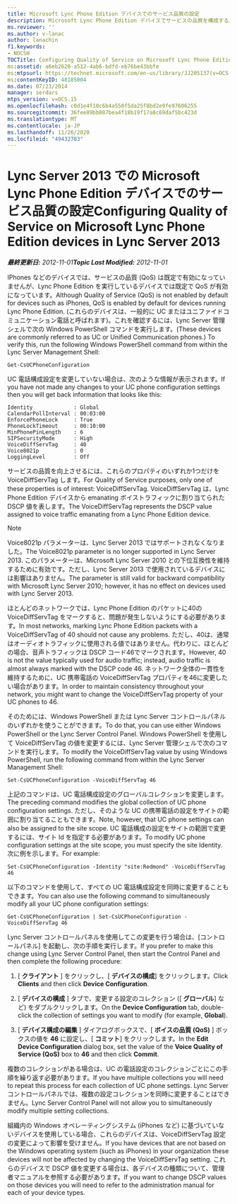 ```yaml
---
title: Microsoft Lync Phone Edition デバイスでのサービス品質の設定
description: Microsoft Lync Phone Edition デバイスでサービスの品質を構成する。
ms.reviewer: ''
ms.author: v-lanac
author: lanachin
f1.keywords:
- NOCSH
TOCTitle: Configuring Quality of Service on Microsoft Lync Phone Edition devices
ms:assetid: a6eb2620-a512-4ab6-bdfd-eb76be43bbfe
ms:mtpsurl: https://technet.microsoft.com/en-us/library/JJ205137(v=OCS.15)
ms:contentKeyID: 48185004
ms.date: 07/23/2014
manager: serdars
mtps_version: v=OCS.15
ms.openlocfilehash: c0d1e4f10c6b4a550f5da25f8bd2e9fe97606255
ms.sourcegitcommit: 36fee89bb887bea4f18b19f17a8c69daf5bc423d
ms.translationtype: MT
ms.contentlocale: ja-JP
ms.lasthandoff: 11/26/2020
ms.locfileid: "49432703"
---
```

# <a name="configuring-quality-of-service-on-microsoft-lync-phone-edition-devices-in-lync-server-2013"></a><span data-ttu-id="48472-103">Lync Server 2013 での Microsoft Lync Phone Edition デバイスでのサービス品質の設定</span><span class="sxs-lookup"><span data-stu-id="48472-103">Configuring Quality of Service on Microsoft Lync Phone Edition devices in Lync Server 2013</span></span>

<div data-xmlns="http://www.w3.org/1999/xhtml">

<div class="topic" data-xmlns="http://www.w3.org/1999/xhtml" data-msxsl="urn:schemas-microsoft-com:xslt" data-cs="https://msdn.microsoft.com/">

<div data-asp="https://msdn2.microsoft.com/asp">



</div>

<div id="mainSection">

<div id="mainBody"><span data-ttu-id="48472-104">

<span> </span></span><span class="sxs-lookup"><span data-stu-id="48472-104">

<span> </span></span></span>

<span data-ttu-id="48472-105">_**最終更新日:** 2012-11-01_</span><span class="sxs-lookup"><span data-stu-id="48472-105">_**Topic Last Modified:** 2012-11-01_</span></span>

<span data-ttu-id="48472-106">IPhones などのデバイスでは、サービスの品質 (QoS) は既定で有効になっていませんが、Lync Phone Edition を実行しているデバイスでは既定で QoS が有効になっています。</span><span class="sxs-lookup"><span data-stu-id="48472-106">Although Quality of Service (QoS) is not enabled by default for devices such as iPhones, QoS is enabled by default for devices running Lync Phone Edition.</span></span> <span data-ttu-id="48472-107">(これらのデバイスは、一般的に UC またはユニファイドコミュニケーション電話と呼ばれます)。これを確認するには、Lync Server 管理シェルで次の Windows PowerShell コマンドを実行します。</span><span class="sxs-lookup"><span data-stu-id="48472-107">(These devices are commonly referred to as UC or Unified Communication phones.) To verify this, run the following Windows PowerShell command from within the Lync Server Management Shell:</span></span>

    Get-CsUCPhoneConfiguration

<span data-ttu-id="48472-108">UC 電話構成設定を変更していない場合は、次のような情報が表示されます。</span><span class="sxs-lookup"><span data-stu-id="48472-108">If you have not made any changes to your UC phone configuration settings then you will get back information that looks like this:</span></span>

    Identity             : Global
    CalendarPollInterval : 00:03:00
    EnforcePhoneLock     : True
    PhoneLockTimeout     : 00:10:00
    MinPhonePinLength    : 6
    SIPSecurityMode      : High
    VoiceDiffServTag     : 40
    Voice8021p           : 0
    LoggingLevel         : Off

<span data-ttu-id="48472-109">サービスの品質を向上させるには、これらのプロパティのいずれか1つだけを VoiceDiffServTag します。</span><span class="sxs-lookup"><span data-stu-id="48472-109">For Quality of Service purposes, only one of these properties is of interest: VoiceDiffServTag.</span></span> <span data-ttu-id="48472-110">VoiceDiffServTag は、Lync Phone Edition デバイスから emanating ボイストラフィックに割り当てられた DSCP 値を表します。</span><span class="sxs-lookup"><span data-stu-id="48472-110">The VoiceDiffServTag represents the DSCP value assigned to voice traffic emanating from a Lync Phone Edition device.</span></span>

<div>


> [!NOTE]
> <span data-ttu-id="48472-111">Voice8021p パラメーターは、Lync Server 2013 ではサポートされなくなりました。</span><span class="sxs-lookup"><span data-stu-id="48472-111">The Voice8021p parameter is no longer supported in Lync Server 2013.</span></span> <span data-ttu-id="48472-112">このパラメーターは、Microsoft Lync Server 2010 との下位互換性を維持するために有効です。ただし、Lync Server 2013 で使用されているデバイスには影響はありません。</span><span class="sxs-lookup"><span data-stu-id="48472-112">The parameter is still valid for backward compatibility with Microsoft Lync Server 2010; however, it has no effect on devices used with Lync Server 2013.</span></span>



</div>

<span data-ttu-id="48472-113">ほとんどのネットワークでは、Lync Phone Edition のパケットに40の VoiceDiffServTag をマークすると、問題が発生しないようにする必要があります。</span><span class="sxs-lookup"><span data-stu-id="48472-113">In most networks, marking Lync Phone Edition packets with a VoiceDiffServTag of 40 should not cause any problems.</span></span> <span data-ttu-id="48472-114">ただし、40は、通常はオーディオトラフィックに使用される値ではありません。代わりに、ほとんどの場合、音声トラフィックは DSCP コード46でマークされます。</span><span class="sxs-lookup"><span data-stu-id="48472-114">However, 40 is not the value typically used for audio traffic; instead, audio traffic is almost always marked with the DSCP code 46.</span></span> <span data-ttu-id="48472-115">ネットワーク全体の一貫性を維持するために、UC 携帯電話の VoiceDiffServTag プロパティを46に変更したい場合があります。</span><span class="sxs-lookup"><span data-stu-id="48472-115">In order to maintain consistency throughout your network, you might want to change the VoiceDiffServTag property of your UC phones to 46.</span></span>

<span data-ttu-id="48472-116">そのためには、Windows PowerShell または Lync Server コントロールパネルのいずれかを使うことができます。</span><span class="sxs-lookup"><span data-stu-id="48472-116">To do that, you can use either Windows PowerShell or the Lync Server Control Panel.</span></span> <span data-ttu-id="48472-117">Windows PowerShell を使用して VoiceDiffServTag の値を変更するには、Lync Server 管理シェルで次のコマンドを実行します。</span><span class="sxs-lookup"><span data-stu-id="48472-117">To modify the VoiceDiffServTag value by using Windows PowerShell, run the following command from within the Lync Server Management Shell:</span></span>

    Set-CsUCPhoneConfiguration -VoiceDiffServTag 46

<span data-ttu-id="48472-118">上記のコマンドは、UC 電話構成設定のグローバルコレクションを変更します。</span><span class="sxs-lookup"><span data-stu-id="48472-118">The preceding command modifies the global collection of UC phone configuration settings.</span></span> <span data-ttu-id="48472-119">ただし、そのような UC の携帯電話の設定をサイトの範囲に割り当てることもできます。</span><span class="sxs-lookup"><span data-stu-id="48472-119">Note, however, that UC phone settings can also be assigned to the site scope.</span></span> <span data-ttu-id="48472-120">UC 電話構成の設定をサイトの範囲で変更するには、サイト Id を指定する必要があります。</span><span class="sxs-lookup"><span data-stu-id="48472-120">To modify UC phone configuration settings at the site scope, you must specify the site Identity.</span></span> <span data-ttu-id="48472-121">次に例を示します。</span><span class="sxs-lookup"><span data-stu-id="48472-121">For example:</span></span>

    Set-CsUCPhoneConfiguration -Identity "site:Redmond" -VoiceDiffServTag 46

<span data-ttu-id="48472-122">以下のコマンドを使用して、すべての UC 電話構成設定を同時に変更することもできます。</span><span class="sxs-lookup"><span data-stu-id="48472-122">You can also use the following command to simultaneously modify all your UC phone configuration settings:</span></span>

    Get-CsUCPhoneConfiguration | Set-CsUCPhoneConfiguration -VoiceDiffServTag 46

<span data-ttu-id="48472-123">Lync Server コントロールパネルを使用してこの変更を行う場合は、[コントロールパネル] を起動し、次の手順を実行します。</span><span class="sxs-lookup"><span data-stu-id="48472-123">If you prefer to make this change using Lync Server Control Panel, then start the Control Panel and then complete the following procedure:</span></span>

1.  <span data-ttu-id="48472-124">[ **クライアント** ] をクリックし、[ **デバイスの構成**] をクリックします。</span><span class="sxs-lookup"><span data-stu-id="48472-124">Click **Clients** and then click **Device Configuration**.</span></span>

2.  <span data-ttu-id="48472-125">[ **デバイスの構成** ] タブで、変更する設定のコレクション ([ **グローバル**] など) をダブルクリックします。</span><span class="sxs-lookup"><span data-stu-id="48472-125">On the **Device Configuration** tab, double-click the collection of settings you want to modify (for example, **Global**).</span></span>

3.  <span data-ttu-id="48472-126">[ **デバイス構成の編集** ] ダイアログボックスで、[ **ボイスの品質 (QoS)** ] ボックスの値を **46** に設定し、[ **コミット**] をクリックします。</span><span class="sxs-lookup"><span data-stu-id="48472-126">In the **Edit Device Configuration** dialog box, set the value of the **Voice Quality of Service (QoS)** box to **46** and then click **Commit**.</span></span>

<span data-ttu-id="48472-127">複数のコレクションがある場合は、UC の電話設定のコレクションごとにこの手順を繰り返す必要があります。</span><span class="sxs-lookup"><span data-stu-id="48472-127">If you have multiple collections you will need to repeat this process for each collection of UC phone settings.</span></span> <span data-ttu-id="48472-128">Lync Server コントロールパネルでは、複数の設定コレクションを同時に変更することはできません。</span><span class="sxs-lookup"><span data-stu-id="48472-128">Lync Server Control Panel will not allow you to simultaneously modify multiple setting collections.</span></span>

<span data-ttu-id="48472-129">組織内の Windows オペレーティングシステム (iPhones など) に基づいていないデバイスを使用している場合、これらのデバイスは、VoiceDiffServTag 設定の変更によって影響を受けません。</span><span class="sxs-lookup"><span data-stu-id="48472-129">If you have devices that are not based on the Windows operating system (such as iPhones) in your organization these devices will not be affected by changing the VoiceDiffServTag setting.</span></span> <span data-ttu-id="48472-130">これらのデバイスで DSCP 値を変更する場合は、各デバイスの種類について、管理者マニュアルを参照する必要があります。</span><span class="sxs-lookup"><span data-stu-id="48472-130">If you want to change DSCP values on those devices you will need to refer to the administration manual for each of your device types.</span></span>

<span data-ttu-id="48472-131"></div>

<span> </span>

</div>

</div>

</span><span class="sxs-lookup"><span data-stu-id="48472-131"></div>

<span> </span>

</div>

</div>

</span></span></div>

